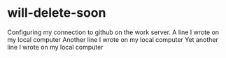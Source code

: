 # will-delete-soon
Configuring my connection to github on the work server. 
A line I wrote on my local computer
Another line I wrote on my local computer
Yet another  line I wrote on my local computer

